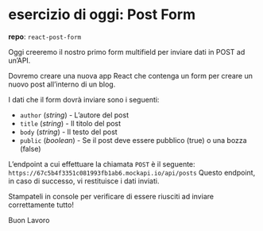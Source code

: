 # esercizio di oggi: Post Form

**repo**: `react-post-form`

Oggi creeremo il nostro primo form multifield per inviare dati in POST ad un’API.

Dovremo creare una nuova app React che contenga un form per creare un nuovo post all’interno di un blog.

I dati che il form dovrà inviare sono i seguenti:
- `author` (*string*) - L’autore del post
- `title` (*string*) - Il titolo del post
- `body` (*string*) - Il testo del post
- `public` (*boolean*) - Se il post deve essere pubblico (true) o una bozza (false)


L’endpoint a cui effettuare la chiamata `POST` è il seguente: `https://67c5b4f3351c081993fb1ab6.mockapi.io/api/posts`
Questo endpoint, in caso di successo, vi restituisce i dati inviati. 

Stampateli in console per verificare di essere riusciti ad inviare correttamente tutto!

Buon Lavoro
